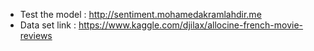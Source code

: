 
- Test the model : http://sentiment.mohamedakramlahdir.me
- Data set link  : https://www.kaggle.com/djilax/allocine-french-movie-reviews
